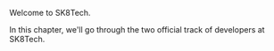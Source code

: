 Welcome to SK8Tech.

In this chapter, we'll go through the two official track of developers at SK8Tech.